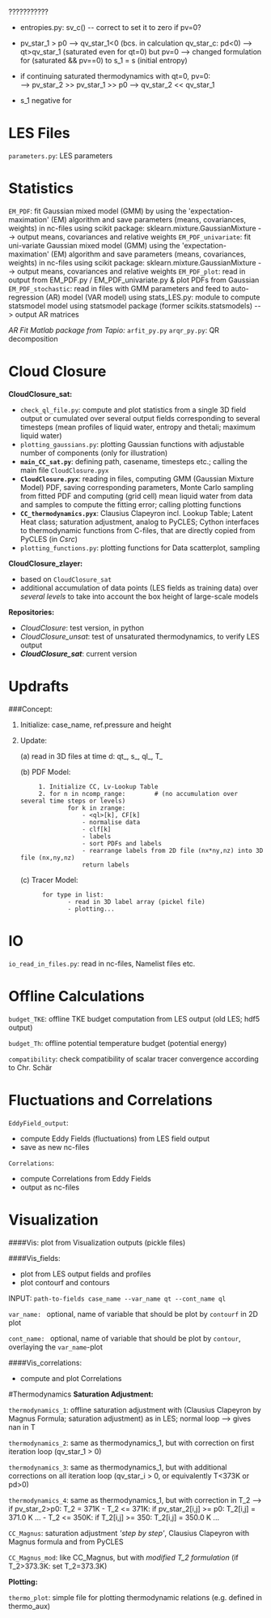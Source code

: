 ???????????
- entropies.py: sv_c() -- correct to set it to zero if pv=0?

- pv_star_1 > p0 --> qv_star_1<0 (bcs. in calculation qv_star_c: pd<0) --> qt>qv_star_1 (saturated even for qt=0) but pv=0 
    --> changed formulation for (saturated && pv==0) to s_1 = s (initial entropy)
- if continuing saturated thermodynamics with qt=0, pv=0:  
    --> pv_star_2 >> pv_star_1 >> p0 --> qv_star_2 << qv_star_1


- s_1 negative for 





# LES Files

`parameters.py`: LES parameters



# Statistics
`EM_PDF`: fit Gaussian mixed model (GMM)  by using the 'expectation-maximation' (EM) algorithm
        and save parameters (means, covariances, weights) in nc-files
        using scikit package: sklearn.mixture.GaussianMixture
        --> output means, covariances and relative weights
`EM_PDF_univariate`: fit uni-variate Gaussian mixed model (GMM) using the 'expectation-maximation' (EM)
        algorithm and save parameters (means, covariances, weights) in nc-files
        using scikit package: sklearn.mixture.GaussianMixture
        --> output means, covariances and relative weights
`EM_PDF_plot`: read in output from EM_PDF.py / EM_PDF_univariate.py & plot PDFs from Gaussian
`EM_PDF_stochastic`: read in files with GMM parameters and feed to auto-regression (AR) model (VAR model)
        using stats_LES.py: module to compute statsmodel model
        using statsmodel package (former scikits.statsmodels)
        --> output AR matrices

*AR Fit Matlab package from Tapio:*
`arfit_py.py`
`arqr_py.py`: QR decomposition



# Cloud Closure
__CloudClosure_sat:__
- `check_ql_file.py`: compute and plot statistics from a single 3D field output or cumulated over several output fields
corresponding to several timesteps (mean profiles of liquid  water, entropy and thetali; maximum liquid water)
- `plotting_gaussians.py`: plotting Gaussian functions with adjustable number of components (only for illustration)
- __`main_CC_sat.py`__: defining path, casename, timesteps etc.; calling the main file `CloudClosure.pyx`
- __`CloudClosure.pyx`__: reading in files, computing GMM (Gaussian Mixture Model) PDF, saving corresponding parameters,
Monte Carlo sampling from fitted PDF and computing (grid cell) mean liquid water from data and samples to compute the fitting error;
calling plotting functions
- __`CC_thermodynamics.pyx`__: Clausius Clapeyron incl. Lookup Table; Latent Heat class; saturation adjustment, analog to PyCLES;
Cython interfaces to thermodynamic functions from C-files, that are directly copied from PyCLES (in _Csrc_)
- `plotting_functions.py`: plotting functions for Data scatterplot, sampling

__CloudClosure_zlayer:__
- based on `CloudClosure_sat`
- additional accumulation of data points (LES fields as training data) over _several levels_ to take into account the
box height of large-scale models

__Repositories:__
- _CloudClosure_: test version, in python
- _CloudClosure_unsat_: test of unsaturated thermodynamics, to verify LES output
- ___CloudClosure_sat___: current version



#  Updrafts
###Concept:
1. Initialize:
case_name, ref.pressure and height

2. Update:

    (a) read in 3D files at time d: qt_, s_, ql_, T_

    (b) PDF Model:

            1. Initialize CC, Lv-Lookup Table
            2. for n in ncomp_range:        # (no accumulation over several time steps or levels)
                    for k in zrange:
                        - <ql>[k], CF[k]
                        - normalise data
                        - clf[k]
                        - labels
                        - sort PDFs and labels
                        - rearrange labels from 2D file (nx*ny,nz) into 3D file (nx,ny,nz)
                        return labels
     (c) Tracer Model:

             for type in list:
                    - read in 3D label array (pickel file)
                    - plotting...




# IO

`io_read_in_files.py`: read in nc-files, Namelist files etc.



# Offline Calculations
`budget_TKE`: offline TKE budget computation from LES output (old LES; hdf5 output)

`budget_Th`: offline potential temperature budget (potential energy)

`compatibility`: check compatibility of scalar tracer convergence according to Chr. Schär





# Fluctuations and Correlations
`EddyField_output`:
- compute Eddy Fields (fluctuations) from LES field output
- save as new nc-files

`Correlations`:
- compute Correlations from Eddy Fields
- output as nc-files



# Visualization
####Vis:
plot from Visualization outputs (pickle files)

####Vis_fields:
   - plot from LES output fields and profiles
   - plot contourf and contours

INPUT: `path-to-fields case_name --var_name qt --cont_name ql`

`var_name: ` optional, name of variable that should be plot by `contourf` in 2D plot

`cont_name: ` optional, name of variable that should be plot by `contour`, overlaying the `var_name`-plot

####Vis_correlations:
   - compute and plot Correlations



#Thermodynamics
**Saturation Adjustment:**

`thermodynamics_1`: offline saturation adjustment with (Clausius Clapeyron by Magnus Formula; saturation adjustment) as in LES;
                    normal loop --> gives nan in T

`thermodynamics_2`: same as thermodynamics_1, but with correction on first iteration loop (qv_star_1 > 0)

`thermodynamics_3`: same as thermodynamics_1, but with additional corrections on all iteration loop (qv_star_i > 0, or equivalently T<373K or pd>0)

`thermodynamics_4`: same as thermodynamics_1, but with correction in T_2 --> if pv_star_2>p0: T_2 = 371K
    - T_2 <= 371K:
            if pv_star_2[i,j] >= p0:
                T_2[i,j] = 371.0 K
                ...
    - T_2 <= 350K:
            if T_2[i,j] >= 350:
                T_2[i,j] = 350.0 K
                ...

`CC_Magnus`: saturation adjustment _'step by step'_, Clausius Clapeyron with Magnus formula and from PyCLES

`CC_Magnus_mod`: like CC_Magnus, but with _modified T_2 formulation_ (if T_2>373.3K: set T_2=373.3K)

**Plotting:**

`thermo_plot`: simple file for plotting thermodynamic relations (e.g. defined in thermo_aux)




